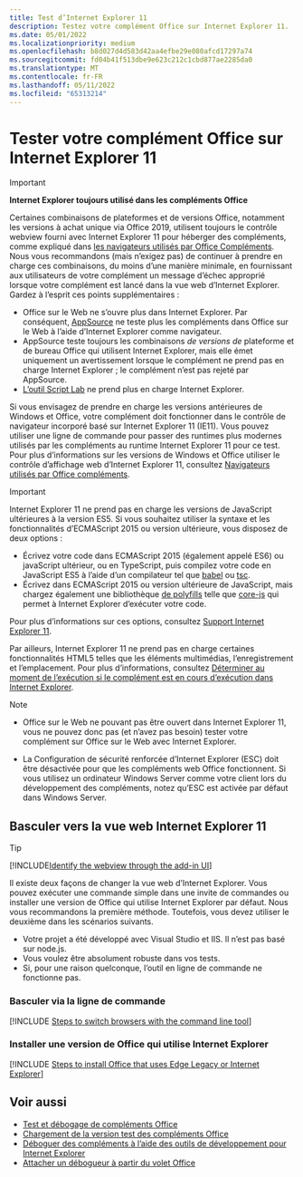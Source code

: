 ```yaml
---
title: Test d’Internet Explorer 11
description: Testez votre complément Office sur Internet Explorer 11.
ms.date: 05/01/2022
ms.localizationpriority: medium
ms.openlocfilehash: b8d027d4d583d42aa4efbe29e080afcd17297a74
ms.sourcegitcommit: fd04b41f513dbe9e623c212c1cbd877ae2285da0
ms.translationtype: MT
ms.contentlocale: fr-FR
ms.lasthandoff: 05/11/2022
ms.locfileid: "65313214"
---
```

# <a name="test-your-office-add-in-on-internet-explorer-11"></a>Tester votre complément Office sur Internet Explorer 11

> [!IMPORTANT]
> **Internet Explorer toujours utilisé dans les compléments Office**
>
> Certaines combinaisons de plateformes et de versions Office, notamment les versions à achat unique via Office 2019, utilisent toujours le contrôle webview fourni avec Internet Explorer 11 pour héberger des compléments, comme expliqué dans [les navigateurs utilisés par Office Compléments](../concepts/browsers-used-by-office-web-add-ins.md). Nous vous recommandons (mais n’exigez pas) de continuer à prendre en charge ces combinaisons, du moins d’une manière minimale, en fournissant aux utilisateurs de votre complément un message d’échec approprié lorsque votre complément est lancé dans la vue web d’Internet Explorer. Gardez à l’esprit ces points supplémentaires :
>
> - Office sur le Web ne s’ouvre plus dans Internet Explorer. Par conséquent, [AppSource](/office/dev/store/submit-to-appsource-via-partner-center) ne teste plus les compléments dans Office sur le Web à l’aide d’Internet Explorer comme navigateur.
> - AppSource teste toujours les combinaisons *de versions de* plateforme et de bureau Office qui utilisent Internet Explorer, mais elle émet uniquement un avertissement lorsque le complément ne prend pas en charge Internet Explorer ; le complément n’est pas rejeté par AppSource.
> - [L’outil Script Lab](../overview/explore-with-script-lab.md) ne prend plus en charge Internet Explorer.

Si vous envisagez de prendre en charge les versions antérieures de Windows et Office, votre complément doit fonctionner dans le contrôle de navigateur incorporé basé sur Internet Explorer 11 (IE11). Vous pouvez utiliser une ligne de commande pour passer des runtimes plus modernes utilisés par les compléments au runtime Internet Explorer 11 pour ce test. Pour plus d’informations sur les versions de Windows et Office utiliser le contrôle d’affichage web d’Internet Explorer 11, consultez [Navigateurs utilisés par Office compléments](../concepts/browsers-used-by-office-web-add-ins.md).

> [!IMPORTANT]
> Internet Explorer 11 ne prend pas en charge les versions de JavaScript ultérieures à la version ES5. Si vous souhaitez utiliser la syntaxe et les fonctionnalités d’ECMAScript 2015 ou version ultérieure, vous disposez de deux options :
>
> - Écrivez votre code dans ECMAScript 2015 (également appelé ES6) ou javaScript ultérieur, ou en TypeScript, puis compilez votre code en JavaScript ES5 à l’aide d’un compilateur tel que [babel](https://babeljs.io/) ou [tsc](https://www.typescriptlang.org/index.html).
> - Écrivez dans ECMAScript 2015 ou version ultérieure de JavaScript, mais chargez également une bibliothèque [de polyfills](https://en.wikipedia.org/wiki/Polyfill_(programming)) telle que [core-js](https://github.com/zloirock/core-js) qui permet à Internet Explorer d’exécuter votre code.
>
> Pour plus d’informations sur ces options, consultez [Support Internet Explorer 11](../develop/support-ie-11.md).
>
> Par ailleurs, Internet Explorer 11 ne prend pas en charge certaines fonctionnalités HTML5 telles que les éléments multimédias, l’enregistrement et l’emplacement. Pour plus d’informations, consultez [Déterminer au moment de l’exécution si le complément est en cours d’exécution dans Internet Explorer](../develop/support-ie-11.md#determine-at-runtime-if-the-add-in-is-running-in-internet-explorer).

> [!NOTE]
> - Office sur le Web ne pouvant pas être ouvert dans Internet Explorer 11, vous ne pouvez donc pas (et n’avez pas besoin) tester votre complément sur Office sur le Web avec Internet Explorer.
>
> - La Configuration de sécurité renforcée d’Internet Explorer (ESC) doit être désactivée pour que les compléments web Office fonctionnent. Si vous utilisez un ordinateur Windows Server comme votre client lors du développement des compléments, notez qu’ESC est activée par défaut dans Windows Server.

## <a name="switch-to-the-internet-explorer-11-webview"></a>Basculer vers la vue web Internet Explorer 11

> [!TIP]
> [!INCLUDE[Identify the webview through the add-in UI](../includes/identify-webview-in-ui.md)]

Il existe deux façons de changer la vue web d’Internet Explorer. Vous pouvez exécuter une commande simple dans une invite de commandes ou installer une version de Office qui utilise Internet Explorer par défaut. Nous vous recommandons la première méthode. Toutefois, vous devez utiliser le deuxième dans les scénarios suivants.

- Votre projet a été développé avec Visual Studio et IIS. Il n’est pas basé sur node.js.
- Vous voulez être absolument robuste dans vos tests.
- Si, pour une raison quelconque, l’outil en ligne de commande ne fonctionne pas.

### <a name="switch-via-the-command-line"></a>Basculer via la ligne de commande

[!INCLUDE [Steps to switch browsers with the command line tool](../includes/use-legacy-edge-or-ie.md)]

### <a name="install-a-version-of-office-that-uses-internet-explorer"></a>Installer une version de Office qui utilise Internet Explorer

[!INCLUDE [Steps to install Office that uses Edge Legacy or Internet Explorer](../includes/install-office-that-uses-legacy-edge-or-ie.md)]

## <a name="see-also"></a>Voir aussi

* [Test et débogage de compléments Office](test-debug-office-add-ins.md)
* [Chargement de la version test des compléments Office](create-a-network-shared-folder-catalog-for-task-pane-and-content-add-ins.md)
* [Déboguer des compléments à l’aide des outils de développement pour Internet Explorer](debug-add-ins-using-f12-tools-ie.md)
* [Attacher un débogueur à partir du volet Office](attach-debugger-from-task-pane.md)
